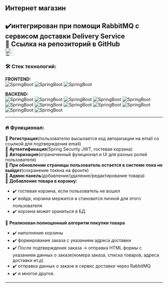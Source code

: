 ## Интернет магазин

 ️✔️интегрирован при помощи RabbitMQ с сервисом доставки Delivery Service\
 🚩 Ссылка на репозиторий в GitHub   
 <a href="https://github.com/EvgenySaenko/delivery-service" target="_blank">
    <img src="https://img.shields.io/badge/DeliveryService-FF3300" height="25" alt="Delivery Service" />
 </a>
---

### 🛠️ Стек технологий:

__FRONTEND:__  
![SpringBoot](https://img.shields.io/badge/AngularJS-FF0033)
![SpringBoot](https://img.shields.io/badge/Bootstrap-0000FF)
![SpringBoot](https://img.shields.io/badge/HTML5-FF3300)

__BACKEND:__  
![SpringBoot](https://img.shields.io/badge/SpringBoot-66FF00)
![SpringBoot](https://img.shields.io/badge/SpringWeb-66FF00)
![SpringBoot](https://img.shields.io/badge/SpringDataJPA-66FF00)
![SpringBoot](https://img.shields.io/badge/SpringSecurity-66FF00)
![SpringBoot](https://img.shields.io/badge/SpringAMQP-66FF00)
![SpringBoot](https://img.shields.io/badge/Hibernate-000000)
![SpringBoot](https://img.shields.io/badge/RabbitMQ-FF3300)
![SpringBoot](https://img.shields.io/badge/Flyway-0000FF)
![SpringBoot](https://img.shields.io/badge/JJWT-0000FF)
![SpringBoot](https://img.shields.io/badge/Maven-000033)
![SpringBoot](https://img.shields.io/badge/H2-000000)
![SpringBoot](https://img.shields.io/badge/PostgreSQL-003399)

---

### 🔥 Функционал:

 💠 __Регистрация__(пользователю высылается код авторизации на email со ссылкой для подтверждения email)\
 💠 __Аутентификация__(Spring Security JWT, гостевая корзина)\
 💠 __Авторизация__(ограниченный функционал и UI для разных ролей пользователя)\
 💠 __При обновлении страницы пользователь остается в системе пока не выйдет__(сохранение токена на фронте)\
 💠 __Админ панель__(добавление/удаление/редактирование товара)\
 💠 __Добавление товара в корзину:__
 - ️️✔️ гостевая корзина, если пользователь не вошел
 - ️️✔️ войдя, корзина мержится и становится личной для этого пользователя
 - ️️✔️ корзина может храниться в БД

 💠 __Реализован полноценный алгоритм покупки товара__
- ️️✔️ наполнение корзины
- ️️✔️ формирование заказа с указанием адреса доставки
- ️️✔️ После подтверждения заказа -> отправка HTML формы с указанием данных о заказе(номера заказа, списка товаров, адреса доставки ит.д)
- ️️✔️ отправка данных о заказе в сервис доставки через RabbitMQ
- ️️✔️ и многое другое.

---







  


  

